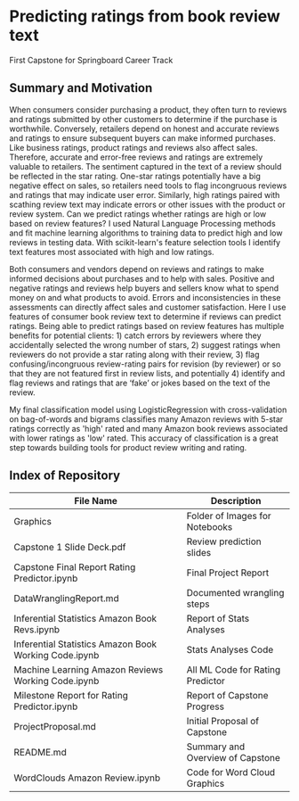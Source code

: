 # Predicting ratings from book review text
First Capstone for Springboard Career Track

## Summary and Motivation
When consumers consider purchasing a product, they often turn to reviews and ratings submitted by other customers to determine if the purchase is worthwhile. Conversely, retailers depend on honest and accurate reviews and ratings to ensure subsequent buyers can make informed purchases. Like business ratings, product ratings and reviews also affect sales. Therefore, accurate and error-free reviews and ratings are extremely valuable to retailers. The sentiment captured in the text of a review should be reflected in the star rating. One-star ratings potentially have a big negative effect on sales, so retailers need tools to flag incongruous reviews and ratings that may indicate user error. Similarly, high ratings paired with scathing review text may indicate errors or other issues with the product or review system. Can we predict ratings whether ratings are high or low based on review features? I used Natural Language Processing methods and fit machine learning algorithms to training data to predict high and low reviews in testing data. With scikit-learn's feature selection tools I identify text features most associated with high and low ratings.

Both consumers and vendors depend on reviews and ratings to make informed decisions about purchases and to help with sales. Positive and negative ratings and reviews help buyers and sellers know what to spend money on and what products to avoid. Errors and inconsistencies in these assessments can directly affect sales and customer satisfaction. Here I use features of consumer book review text to determine if reviews can predict ratings. Being able to predict ratings based on review features has multiple benefits for potential clients: 1) catch errors by reviewers where they accidentally selected the wrong number of stars, 2) suggest ratings when reviewers do not provide a star rating along with their review, 3) flag confusing/incongruous review-rating pairs for revision (by reviewer) or so that they are not featured first in review lists, and potentially 4) identify and flag reviews and ratings that are ‘fake’ or jokes based on the text of the review.

My final classification model using LogisticRegression with cross-validation on bag-of-words and bigrams classifies many Amazon reviews with 5-star ratings correctly as 'high' rated and many Amazon book reviews associated with lower ratings as 'low' rated. This accuracy of classification is a great step towards building tools for product review writing and rating. 

## Index of Repository
| File Name               | Description                     |
| -----------------       |--------------------------------|
| Graphics                | Folder of Images for Notebooks  | 
| Capstone 1 Slide Deck.pdf  | Review prediction slides     |
| Capstone Final Report Rating Predictor.ipynb | Final Project Report |
| DataWranglingReport.md  | Documented wrangling steps      |
| Inferential Statistics Amazon Book Revs.ipynb | Report of Stats Analyses |
| Inferential Statistics Amazon Book Working Code.ipynb | Stats Analyses Code |
| Machine Learning Amazon Reviews Working Code.ipynb |  All ML Code for Rating Predictor |
| Milestone Report for Rating Predictor.ipynb | Report of Capstone Progress |
| ProjectProposal.md      | Initial Proposal of Capstone    |
| README.md               | Summary and Overview of Capstone|
| WordClouds Amazon Review.ipynb | Code for Word Cloud Graphics|

